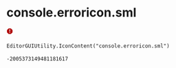 # console.erroricon.sml
![](/img/console.erroricon.sml.png)

``` CSharp
EditorGUIUtility.IconContent("console.erroricon.sml")
```
```
-2005373149481181617
```
